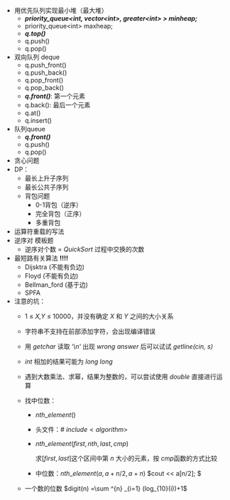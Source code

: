 * 用优先队列实现最小堆（最大堆）
  * ***priority_queue\<int, vector\<int>, greater\<int> > minheap;***
  * priority_queue\<int> maxheap;
  * ***q.top()***
  * q.push()
  * q.pop()
* 双向队列 deque
  * q.push_front()
  * q.push_back()
  * q.pop_front()
  * q.pop_back()
  * ***q.front()***: 第一个元素
  * q.back(): 最后一个元素
  * q.at()
  * q.insert()
* 队列queue
  * ***q.front()***
  * q.push()
  * q.pop()
* 贪心问题
* DP：
  * 最长上升子序列
  * 最长公共子序列
  * 背包问题
    * 0-1背包（逆序）
    * 完全背包（正序）
    * 多重背包
* 运算符重载的写法
* 逆序对 模板题
  * 逆序对个数 = *QuickSort* 过程中交换的次数
* 最短路有关算法 **!!!!** 
  * Dijsktra (不能有负边)
  * Floyd (不能有负边)
  * Bellman_ford (基于边)
  * SPFA
* 注意的坑：
  * 1 ≤ *X,Y* ≤ 10000，并没有确定 *X* 和 *Y* 之间的大小关系

  * 字符串不支持在前部添加字符，会出现编译错误

  * 用 *getchar* 读取 ‘*\n*‘ 出现 *wrong answer* 后可以试试 *getline(cin, s)* 

  * *int* 相加的结果可能为 *long long*

  * 遇到大数乘法、求幂，结果为整数的，可以尝试使用 *double* 直接进行运算

  * 找中位数：

    * $nth\_element()$

    * 头文件：$\#\ include<algorithm>$

    * $nth\_element(first, nth, last, cmp)$

      求$[first, last]​$这个区间中第 $n​$ 大小的元素，按 $cmp​$ 函数的方式比较

    * 中位数：$nth\_element(a, a+n/2, a+n)$   $cout << a[n/2]; $ 

  * 一个数的位数 $digit(n) =\sum ^{n} _{i=1} (log_{10}(i))+1$


